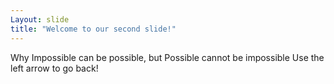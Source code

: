 ```yaml
---
Layout: slide
title: "Welcome to our second slide!"
---
```

Why Impossible can be possible, but Possible cannot be impossible
Use the left arrow to go back!
